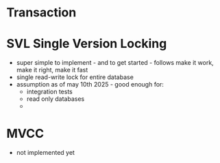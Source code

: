 # Transaction

# SVL Single Version Locking

- super simple to implement - and to get started - follows make it work, make it right, make it fast
- single read-write lock for entire database
- assumption as of may 10th 2025 - good enough for:
    - integration tests
    - read only databases
    -

# MVCC

- not implemented yet